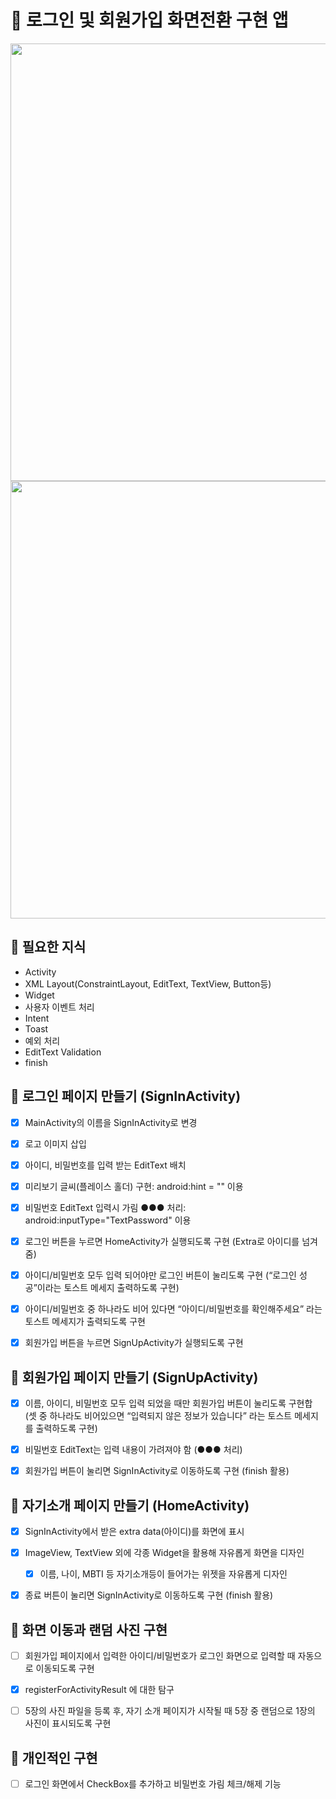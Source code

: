 # :iphone: 로그인 및 회원가입 화면전환 구현 앱

<p align="center">
   <img src="https://github.com/xeejin/Camp_SignUp/assets/141006937/fa4ffc6f-4bb3-4474-8795-cfacdafd44bd" height=700px align="center">
   <img src="https://github.com/xeejin/Camp_SignUp/assets/141006937/a37ce7ab-990d-44c9-b4ee-423fb7aa2906" height=700px align="center">
   <figcaption align="center"></figcaption>
</p>



## :tada: 필요한 지식
- Activity
- XML Layout(ConstraintLayout, EditText, TextView, Button등)
- Widget
- 사용자 이벤트 처리
- Intent
- Toast
- 예외 처리
- EditText Validation
- finish


## :hammer: 로그인 페이지 만들기 (SignInActivity)


- [x]  MainActivity의 이름을 SignInActivity로 변경
- [x]  로고 이미지 삽입
- [x]  아이디, 비밀번호를 입력 받는 EditText 배치
- [x]  미리보기 글씨(플레이스 홀더) 구현: android:hint = "" 이용
- [x]  비밀번호 EditText 입력시 가림 ●●● 처리: android:inputType="TextPassword" 이용
- [x]  로그인 버튼을 누르면 HomeActivity가 실행되도록 구현 (Extra로 아이디를 넘겨줌)
- [x]  아이디/비밀번호 모두 입력 되어야만 로그인 버튼이 눌리도록 구현  (“로그인 성공”이라는 토스트 메세지 출력하도록 구현)
- [x]  아이디/비밀번호 중 하나라도 비어 있다면 “아이디/비밀번호를 확인해주세요” 라는 토스트 메세지가 출력되도록 구현
- [x]  회원가입 버튼을 누르면 SignUpActivity가 실행되도록 구현

 
## :hammer: 회원가입 페이지 만들기 (SignUpActivity)

- [x] 이름, 아이디, 비밀번호 모두 입력 되었을 때만 회원가입 버튼이 눌리도록 구현합
  (셋 중 하나라도 비어있으면 “입력되지 않은 정보가 있습니다” 라는 토스트 메세지를 출력하도록 구현)
- [x]  비밀번호 EditText는 입력 내용이 가려져야 함 (●●● 처리)
- [x]  회원가입 버튼이 눌리면 SignInActivity로 이동하도록 구현 (finish 활용)


## :hammer: 자기소개 페이지 만들기 (HomeActivity)

- [x]  SignInActivity에서 받은 extra data(아이디)를 화면에 표시
- [x]  ImageView, TextView 외에 각종 Widget을 활용해 자유롭게 화면을 디자인
    - [x]  이름, 나이, MBTI 등 자기소개등이 들어가는 위젯을 자유롭게 디자인
- [x]  종료 버튼이 눌리면 SignInActivity로 이동하도록 구현 (finish 활용)


## :hammer: 화면 이동과 랜덤 사진 구현
- [ ]  회원가입 페이지에서 입력한 아이디/비밀번호가 로그인 화면으로 입력할 때 자동으로 이동되도록 구현
- [x]  registerForActivityResult 에 대한 탐구
- [ ]  5장의 사진 파일을 등록 후, 자기 소개 페이지가 시작될 때 5장 중 랜덤으로 1장의 사진이 표시되도록 구현


## :hammer: 개인적인 구현
- [ ]  로그인 화면에서 CheckBox를 추가하고 비밀번호 가림 체크/해제 기능
